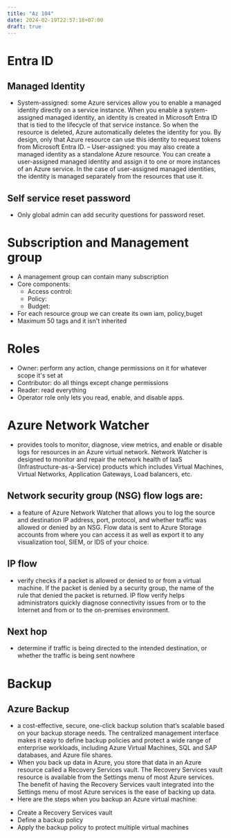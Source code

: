 ```yaml
---
title: "Az 104"
date: 2024-02-19T22:57:18+07:00
draft: true
---
```

# Entra ID
## Managed Identity
- System-assigned: some Azure services allow you to enable a managed identity directly on a service instance. When you enable a system-assigned managed identity, an identity is created in Microsoft Entra ID that is tied to the lifecycle of that service instance. So when the resource is deleted, Azure automatically deletes the identity for you. By design, only that Azure resource can use this identity to request tokens from Microsoft Entra ID.
– User-assigned: you may also create a managed identity as a standalone Azure resource. You can create a user-assigned managed identity and assign it to one or more instances of an Azure service. In the case of user-assigned managed identities, the identity is managed separately from the resources that use it.
## Self service reset password
- Only global admin can add security questions for password reset.
# Subscription and Management group
- A management group can contain many subscription
- Core components:
    + Access control: 
    + Policy:
    + Budget: 
- For each resource group we can create its own iam, policy,buget
- Maximum 50 tags and it isn't inherited
# Roles
- Owner: perform any action, change permissions on it for whatever scope it's set at
- Contributor: do all things except change permissions
- Reader: read everything
- Operator role only lets you read, enable, and disable apps.

# Azure Network Watcher 
- provides tools to monitor, diagnose, view metrics, and enable or disable logs for resources in an Azure virtual network. Network Watcher is designed to monitor and repair the network health of IaaS (Infrastructure-as-a-Service) products which includes Virtual Machines, Virtual Networks, Application Gateways, Load balancers, etc.
## Network security group (NSG) flow logs are: 
- a feature of Azure Network Watcher that allows you to log the source and destination IP address, port, protocol, and whether traffic was allowed or denied by an NSG. Flow data is sent to Azure Storage accounts from where you can access it as well as export it to any visualization tool, SIEM, or IDS of your choice.
## IP flow 
- verify checks if a packet is allowed or denied to or from a virtual machine. If the packet is denied by a security group, the name of the rule that denied the packet is returned. IP flow verify helps administrators quickly diagnose connectivity issues from or to the Internet and from or to the on-premises environment.
## Next hop 
-  determine if traffic is being directed to the intended destination, or whether the traffic is being sent nowhere
# Backup
## Azure Backup 
- a cost-effective, secure, one-click backup solution that’s scalable based on your backup storage needs. The centralized management interface makes it easy to define backup policies and protect a wide range of enterprise workloads, including Azure Virtual Machines, SQL and SAP databases, and Azure file shares.
- When you back up data in Azure, you store that data in an Azure resource called a Recovery Services vault. The Recovery Services vault resource is available from the Settings menu of most Azure services. The benefit of having the Recovery Services vault integrated into the Settings menu of most Azure services is the ease of backing up data.
- Here are the steps when you backup an Azure virtual machine:
+ Create a Recovery Services vault
+ Define a backup policy
+ Apply the backup policy to protect multiple virtual machines